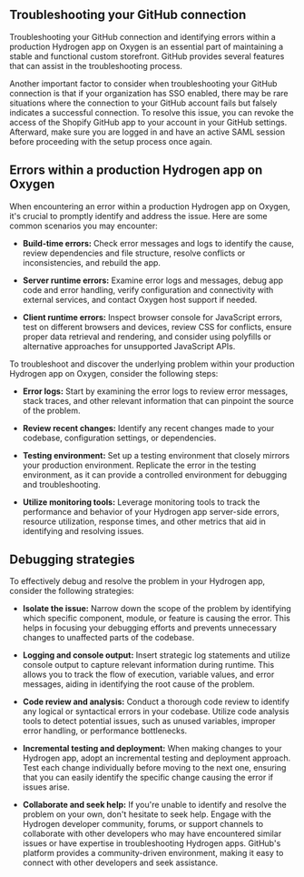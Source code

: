 ## Troubleshooting your GitHub connection
Troubleshooting your GitHub connection and identifying errors within a production Hydrogen app on Oxygen is an essential part of maintaining a stable and functional custom storefront. GitHub provides several features that can assist in the troubleshooting process. 

Another important factor to consider when troubleshooting your GitHub connection is that if your organization has SSO enabled, there may be rare situations where the connection to your GitHub account fails but falsely indicates a successful connection. To resolve this issue, you can revoke the access of the Shopify GitHub app to your account in your GitHub settings. Afterward, make sure you are logged in and have an active SAML session before proceeding with the setup process once again.

## Errors within a production Hydrogen app on Oxygen
When encountering an error within a production Hydrogen app on Oxygen, it's crucial to promptly identify and address the issue. Here are some common scenarios you may encounter:

- **Build-time errors:** Check error messages and logs to identify the cause, review dependencies and file structure, resolve conflicts or inconsistencies, and rebuild the app.
    
- **Server runtime errors:** Examine error logs and messages, debug app code and error handling, verify configuration and connectivity with external services, and contact Oxygen host support if needed.
    
- **Client runtime errors:** Inspect browser console for JavaScript errors, test on different browsers and devices, review CSS for conflicts, ensure proper data retrieval and rendering, and consider using polyfills or alternative approaches for unsupported JavaScript APIs.

To troubleshoot and discover the underlying problem within your production Hydrogen app on Oxygen, consider the following steps:

- **Error logs:** Start by examining the error logs to review error messages, stack traces, and other relevant information that can pinpoint the source of the problem. 
    
- **Review recent changes:** Identify any recent changes made to your codebase, configuration settings, or dependencies.
    
- **Testing environment:** Set up a testing environment that closely mirrors your production environment. Replicate the error in the testing environment, as it can provide a controlled environment for debugging and troubleshooting. 
    
- **Utilize monitoring tools:** Leverage monitoring tools to track the performance and behavior of your Hydrogen app server-side errors, resource utilization, response times, and other metrics that aid in identifying and resolving issues.

## Debugging strategies
To effectively debug and resolve the problem in your Hydrogen app, consider the following strategies:

- **Isolate the issue:** Narrow down the scope of the problem by identifying which specific component, module, or feature is causing the error. This helps in focusing your debugging efforts and prevents unnecessary changes to unaffected parts of the codebase. 
    
- **Logging and console output:** Insert strategic log statements and utilize console output to capture relevant information during runtime. This allows you to track the flow of execution, variable values, and error messages, aiding in identifying the root cause of the problem. 
    
- **Code review and analysis:** Conduct a thorough code review to identify any logical or syntactical errors in your codebase. Utilize code analysis tools to detect potential issues, such as unused variables, improper error handling, or performance bottlenecks.
    
- **Incremental testing and deployment:** When making changes to your Hydrogen app, adopt an incremental testing and deployment approach. Test each change individually before moving to the next one, ensuring that you can easily identify the specific change causing the error if issues arise. 
    
- **Collaborate and seek help:** If you're unable to identify and resolve the problem on your own, don't hesitate to seek help. Engage with the Hydrogen developer community, forums, or support channels to collaborate with other developers who may have encountered similar issues or have expertise in troubleshooting Hydrogen apps. GitHub's platform provides a community-driven environment, making it easy to connect with other developers and seek assistance.
